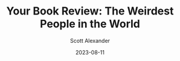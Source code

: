 ---
layout: podcast
title: "Your Book Review: The Weirdest People in the World"
author: Scott Alexander
description: https://astralcodexten.substack.com/p/your-book-review-the-weirdest-people
date: 2023-08-11
length: 6891206
duration: 1723
guid: your-book-review-the-weirdest-people
---
